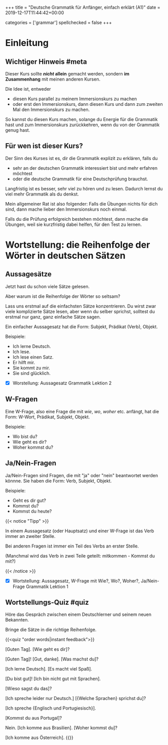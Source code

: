 +++
title = "Deutsche Grammatik für Anfänger, einfach erklärt (A1)"
date = 2019-12-17T11:44:42+00:00

categories = ['grammar']
spellchecked = false
+++

# Einleitung

## Wichtiger Hinweis #meta

Dieser Kurs sollte ***nicht* allein** gemacht werden, sondern **im Zusammenhang** mit meinen anderen Kursen.

Die Idee ist, entweder

- diesen Kurs parallel zu meinem Immersionskurs zu machen
- oder erst den Immersionskurs, dann diesen Kurs und dann zum zweiten Mal den Immersionskurs zu machen.

So kannst du diesen Kurs machen, solange du Energie für die Grammatik hast und zum Immersionskurs zurückkehren, wenn du von der Grammatik genug hast.

## Für wen ist dieser Kurs?

Der Sinn des Kurses ist es, dir die Grammatik explizit zu erklären, falls du

- sehr an der deutschen Grammatik interessiert bist und mehr erfahren möchtest
- oder die deutsche Grammatik für eine Deutschprüfung brauchst.

Langfristig ist es besser, sehr viel zu hören und zu lesen. Dadurch lernst du viel mehr Grammatik als du denkst.

Mein allgemeiner Rat ist also folgender: Falls die Übungen nichts für dich sind, dann mache lieber den Immersionskurs noch einmal.

Falls du die Prüfung erfolgreich bestehen möchtest, dann mache die Übungen, weil sie kurzfristig dabei helfen, für den Test zu lernen.

# Wortstellung: die Reihenfolge der Wörter in deutschen Sätzen

## Aussagesätze

Jetzt hast du schon viele Sätze gelesen.

Aber warum ist die Reihenfolge der Wörter so seltsam?

Lass uns erstmal auf die einfachsten Sätze konzentrieren. Du wirst zwar viele komplizierte Sätze lesen, aber wenn du selber sprichst, solltest du erstmal nur ganz, ganz einfache Sätze sagen.

Ein einfacher Aussagesatz hat die Form: Subjekt, Prädikat (Verb), Objekt.

Beispiele:

- Ich lerne Deutsch.
- Ich lese.
- Ich lese einen Satz.
- Er hilft mir.
- Sie kommt zu mir.
- Sie sind glücklich.

- [x] Worstellung: Aussagesatz Grammatik Lektion 2

## W-Fragen

Eine W-Frage, also eine Frage die mit *wie*, *wo*, *woher* etc. anfängt, hat die Form: W-Wort, Prädikat, Subjekt, Objekt.

Beispiele:

- Wo bist du?
- Wie geht es dir?
- Woher kommst du?

## Ja/Nein-Fragen

Ja/Nein-Fragen sind Fragen, die mit "ja" oder "nein" beantwortet werden könnne. Sie haben die Form: Verb, Subjekt, Objekt.

Beispiele:

- Geht es dir gut?
- Kommst du?
- Kommst du heute?

{{< notice "Tipp" >}}

In einem Aussagesatz (oder Hauptsatz) und einer W-Frage ist das Verb immer an zweiter Stelle.

Bei anderen Fragen ist immer ein Teil des Verbs an erster Stelle.

(Manchmal wird das Verb in zwei Teile geteilt: mitkommen - Kommst du mit?)

{{< /notice >}}

- [x] Wortstellung: Aussagesatz, W-Frage mit Wie?, Wo?, Woher?, Ja/Nein-Frage Grammatik Lektion 1

## Wortstellungs-Quiz #quiz

Höre das Gespräch zwischen einem Deutschlerner und seinem neuen Bekannten.

Bringe die Sätze in die richtige Reihenfolge.

{{<quiz "order words|instant feedback">}}

[Guten Tag]. [Wie geht es dir]?

[Guten Tag]! [Gut, danke]. [Was machst du]?

[Ich lerne Deutsch]. [Es macht viel Spaß].

[Du bist gut]! [Ich bin nicht gut mit Sprachen].

[Wieso sagst du das]?

[Ich spreche leider nur Deutsch.] [{Welche Sprachen} sprichst du]?

[Ich spreche {Englisch und Portugiesisch}].

[Kommst du aus Portugal]?

Nein. [Ich komme aus Brasilien]. [Woher kommst du]?

[Ich komme aus Österreich].
{{</quiz>}}

